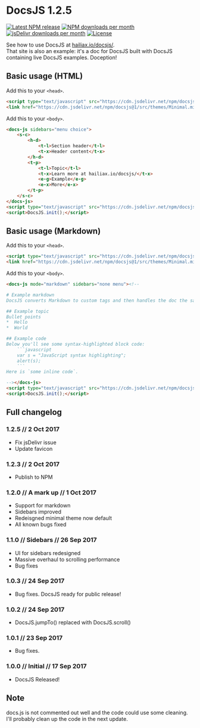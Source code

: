 # DocsJS 1.2.5
[![Latest NPM release](https://img.shields.io/npm/v/docsjs.svg?style=flat-square)](https://www.npmjs.com/package/docsjs)
[![NPM downloads per month](https://img.shields.io/npm/dm/docsjs.svg?style=flat-square)](https://www.npmjs.com/package/docsjs)
[![jsDelivr downloads per month](https://data.jsdelivr.com/v1/package/npm/docsjs/badge)](https://www.jsdelivr.com/package/npm/docsjs)
[![License](https://img.shields.io/npm/l/docsjs.svg?style=flat-square)](./LICENSE)

See how to use DocsJS at [hailiax.io/docsjs/](https://hailiax.io/docsjs/).  
That site is also an example: it's a doc for DocsJS built with DocsJS containing live DocsJS examples. Doception!

## Basic usage (HTML)
Add this to your `<head>`.
```html
<script type="text/javascript" src="https://cdn.jsdelivr.net/npm/docsjs@1/src/docs.min.js"></script>
<link href="https://cdn.jsdelivr.net/npm/docsjs@1/src/themes/Minimal.min.css" rel="stylesheet" id="DocsJS-theme">
```
Add this to your `<body>`.
```html
<docs-js sidebars="menu choice">
	<s-c>
		<h-d>
			<t-l>Section header</t-l>
			<t-x>Header content</t-x>
		</h-d>
		<t-p>
			<t-l>Topic</t-l>
			<t-x>Learn more at hailiax.io/docsjs/</t-x>
			<e-g>Example</e-g>
			<e-x>More</e-x>
		</t-p>
	</s-c>
</docs-js>
<script type="text/javascript" src="https://cdn.jsdelivr.net/npm/docsjs@1/src/ace/ace.js"></script>
<script>DocsJS.init();</script>
```
## Basic usage (Markdown)
Add this to your `<head>`.
```html
<script type="text/javascript" src="https://cdn.jsdelivr.net/npm/docsjs@1/src/docs.min.js"></script>
<link href="https://cdn.jsdelivr.net/npm/docsjs@1/src/themes/Minimal.min.css" rel="stylesheet" id="DocsJS-theme">
```
Add this to your `<body>`.
```markdown
<docs-js mode="markdown" sidebars="none menu"><!--

# Example markdown
DocsJS converts Markdown to custom tags and then handles the doc the same way it handles custom tag docs.

## Example topic
Bullet points  
*  Hello
*  World  

## Example code
Below you'll see some syntax-highlighted block code:
    ```javascript
    var s = "JavaScript syntax highlighting";
    alert(s);
    ```
Here is `some inline code`.

--></docs-js>
<script type="text/javascript" src="https://cdn.jsdelivr.net/npm/docsjs@1/src/ace/ace.js"></script>
<script>DocsJS.init();</script>
```

## Full changelog
### 1.2.5 // 2 Oct 2017
*  Fix jsDelivr issue
*  Update favicon
### 1.2.3 // 2 Oct 2017
*  Publish to NPM
### 1.2.0 // A mark up // 1 Oct 2017
*  Support for markdown
*  Sidebars improved
*  Redeisgned minimal theme now default
*  All known bugs fixed
### 1.1.0 // Sidebars // 26 Sep 2017
*  UI for sidebars redesigned
*  Massive overhaul to scrolling performance
*  Bug fixes
### 1.0.3 // 24 Sep 2017
*  Bug fixes. DocsJS ready for public release!
### 1.0.2 // 24 Sep 2017
*  DocsJS.jumpTo() replaced with DocsJS.scroll()
### 1.0.1 // 23 Sep 2017
*  Bug fixes.
### 1.0.0 // Initial // 17 Sep 2017
*  DocsJS Released!

## Note
docs.js is not commented out well and the code could use some cleaning. I'll probably clean up the code in the next update.